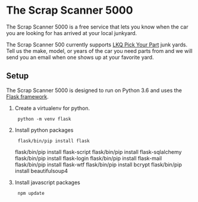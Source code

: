 The Scrap Scanner 5000
======================

The Scrap Scanner 5000 is a free service that lets you know when the car you are looking for has arrived at your local junkyard.

The Scrap Scanner 500 currently supports [LKQ Pick Your Part](https://www.lkqpickyourpart.com/) junk yards.
Tell us the make, model, or years of the car you need parts from and we will send you an email when one shows up at your favorite yard.

Setup
-----

The Scrap Scanner 5000 is designed to run on Python 3.6 and uses the [Flask framework](http://flask.pocoo.org/).

1. Create a virtualenv for python.

        python -m venv flask

2. Install python packages

        flask/bin/pip install flask
	flask/bin/pip install flask-script
        flask/bin/pip install flask-sqlalchemy
        flask/bin/pip install flask-login
        flask/bin/pip install flask-mail
        flask/bin/pip install flask-wtf
        flask/bin/pip install bcrypt
        flask/bin/pip install beautifulsoup4
        
3. Install javascript packages

        npm update
